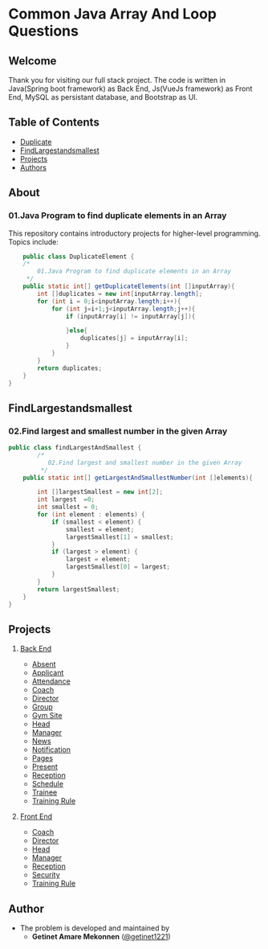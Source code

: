 # Common Java Array And Loop Questions

## Welcome
Thank you for visiting our full stack project. The code is written in Java(Spring boot framework) as Back End, Js(VueJs framework) as Front End, MySQL as persistant database, and Bootstrap as UI.
## Table of Contents 
-  [Duplicate](https://github.com/getinet1221/cbe_gym_system#about)
-  [FindLargestandsmallest](https://github.com/getinet1221/cbe_gym_system#requirements)
-  [Projects](https://github.com/getinet1221/cbe_gym_system#Projects)
-  [Authors](https://github.com/getinet1221/cbe_gym_system#Authors)

## About
### 01.Java Program to find duplicate elements in an Array
This repository contains introductory projects for higher-level programming. Topics include:
```Java
    public class DuplicateElement {
    /*
        01.Java Program to find duplicate elements in an Array
     */
    public static int[] getDuplicateElements(int []inputArray){
        int []duplicates = new int[inputArray.length];
        for (int i = 0;i<inputArray.length;i++){
            for (int j=i+1;j<inputArray.length;j++){
                if (inputArray[i] != inputArray[j]){

                }else{
                    duplicates[j] = inputArray[i];
                }
            }
        }
        return duplicates;
    }
}
```
## FindLargestandsmallest
### 02.Find largest and smallest number in the given Array
```Java
public class findLargestAndSmallest {
        /*
           02.Find largest and smallest number in the given Array
         */
    public static int[] getLargestAndSmallestNumber(int []elements){

        int []largestSmallest = new int[2];
        int largest  =0;
        int smallest = 0;
        for (int element : elements) {
            if (smallest < element) {
                smallest = element;
                largestSmallest[1] = smallest;
            }
            if (largest > element) {
                largest = element;
                largestSmallest[0] = largest;
            }
        }
        return largestSmallest;
    }
}
```
## Projects
1. [Back End](https://github.com/getinet1221/cbe_gym_system/tree/master/Back_End/Gym)
    - [Absent](https://github.com/getinet1221/cbe_gym_system/tree/master/Back_End/Gym/src/main/java/com/cbe/Gym/absent)
    - [Applicant](https://github.com/getinet1221/cbe_gym_system/tree/master/Back_End/Gym/src/main/java/com/cbe/Gym/applicant)
    - [Attendance](https://github.com/getinet1221/cbe_gym_system/tree/master/Back_End/Gym/src/main/java/com/cbe/Gym/attendance)
    - [Coach](https://github.com/getinet1221/cbe_gym_system/tree/master/Back_End/Gym/src/main/java/com/cbe/Gym/coach)
    - [Director](https://github.com/getinet1221/cbe_gym_system/tree/master/Back_End/Gym/src/main/java/com/cbe/Gym/director)
    - [Group](https://github.com/getinet1221/cbe_gym_system/tree/master/Back_End/Gym/src/main/java/com/cbe/Gym/group)    
    - [Gym Site](https://github.com/getinet1221/cbe_gym_system/tree/master/Back_End/Gym/src/main/java/com/cbe/Gym/gym_site)
    - [Head](https://github.com/getinet1221/cbe_gym_system/tree/master/Back_End/Gym/src/main/java/com/cbe/Gym/head)
    - [Manager](https://github.com/getinet1221/cbe_gym_system/tree/master/Back_End/Gym/src/main/java/com/cbe/Gym/manager)
    - [News](https://github.com/getinet1221/cbe_gym_system/tree/master/Back_End/Gym/src/main/java/com/cbe/Gym/news)
    - [Notification](https://github.com/getinet1221/cbe_gym_system/tree/master/Back_End/Gym/src/main/java/com/cbe/Gym/notification)
    - [Pages](https://github.com/getinet1221/cbe_gym_system/tree/master/Back_End/Gym/src/main/java/com/cbe/Gym/pages)
    - [Present](https://github.com/getinet1221/cbe_gym_system/tree/master/Back_End/Gym/src/main/java/com/cbe/Gym/present)
    - [Reception](https://github.com/getinet1221/cbe_gym_system/tree/master/Back_End/Gym/src/main/java/com/cbe/Gym/Reception)
    - [Schedule](https://github.com/getinet1221/cbe_gym_system/tree/master/Back_End/Gym/src/main/java/com/cbe/Gym/schedule)
    - [Trainee](https://github.com/getinet1221/cbe_gym_system/tree/master/Back_End/Gym/src/main/java/com/cbe/Gym/trainee)
    - [Training Rule](https://github.com/getinet1221/cbe_gym_system/tree/master/Back_End/Gym/src/main/java/com/cbe/Gym/training_rule)

2. [Front End](https://github.com/getinet1221/cbe_gym_system/tree/master/Front_End/Gym-front/src/views/)
    - [Coach](https://github.com/getinet1221/cbe_gym_system/tree/master/Front_End/Gym-front/src/views/Coach)
    - [Director](https://github.com/getinet1221/cbe_gym_system/tree/master/Front_End/Gym-front/src/views/Director)
    - [Head](https://github.com/getinet1221/cbe_gym_system/tree/master/Front_End/Gym-front/src/views/Head)
    - [Manager](https://github.com/getinet1221/cbe_gym_system/tree/master/Front_End/Gym-front/src/views/Manager)
    - [Reception](https://github.com/getinet1221/cbe_gym_system/tree/master/Front_End/Gym-front/src/views/reception)
    - [Security](https://github.com/getinet1221/cbe_gym_system/tree/master/Front_End/Gym-front/src/views/security)
    - [Training Rule](https://github.com/getinet1221/cbe_gym_system/tree/master/Front_End/Gym-front/src/views/training_rule)
## Author
- The problem is developed and maintained by 
    -   **Getinet Amare Mekonnen** ([@getinet1221](https://github.com/getinet1221))